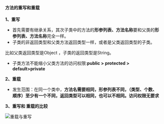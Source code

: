 #### 方法的重写和重载

**1、重写**

- 首先需要有继承关系，其次子类中的方法的**形参列表、方法名称**要和父类的**形参列表、方法名称**完全一样。
- 子类的非返回类型和父类方法返回类型一样，或者是父类返回类型的子类。

比如父类返回类型是Object ，子类的返回类型是String。

- 子类方法不能缩小父类方法的访问权限:**public > protected > default>private**



**2、重载**

- 发生范围：在同一个类中，**方法名需要相同，形参列表不同，（类型、个数、顺序）至少有一个不同，返回类型可以相同，也可以不相同。访问权限无要求**



**3、重写和 重载的比较**

![重载与重写](C:\Users\Administrator\Desktop\github\java知识点笔记\重写\images\重载与重写.png)




